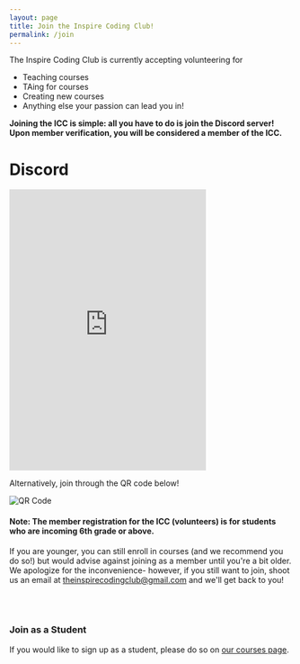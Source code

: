 ```yaml
---
layout: page
title: Join the Inspire Coding Club!
permalink: /join
---
```


The Inspire Coding Club is currently accepting volunteering for 
 - Teaching courses
 - TAing for courses
 - Creating new courses
 - Anything else your passion can lead you in!

**Joining the ICC is simple: all you have to do is join the Discord server! Upon member verification, you will be considered a member of the ICC.**

# Discord

<iframe src="https://discord.com/widget?id=1004965674847850546&theme=dark" width="350" height="500" allowtransparency="true" frameborder="0" sandbox="allow-popups allow-popups-to-escape-sandbox allow-same-origin allow-scripts"></iframe>

Alternatively, join through the QR code below!

<img class="enroll-code" src="{{ site.baseurl }}/assets/images/discord_code.png" alt="QR Code">

#### Note: The member registration for the ICC (volunteers) is for students who are incoming 6th grade or above.
If you are younger, you can still enroll in courses (and we recommend you do so!) but would advise against joining as a member until you're a bit older. We apologize for the inconvenience- however, if you still want to join, shoot us an email at <a href="mailto:theinspirecodingclub@gmail.com">theinspirecodingclub@gmail.com</a> and we'll get back to you!

<br />

<br />

### Join as a Student

If you would like to sign up as a student, please do so on <a href="{{ site.baseurl }}/courses">our courses page</a>.
